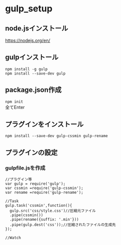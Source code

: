# gulp_setup

## node.jsインストール
https://nodejs.org/en/


## gulpインストール
`npm install -g gulp`  
`npm install --save-dev gulp`


## package.json作成
`npm init`  
全てEnter


## プラグインをインストール
`npm install --save-dev gulp-cssmin gulp-rename`
  

## プラグインの設定
### gulpfile.jsを作成
    //プラグイン等
    var gulp = require('gulp');
    var cssmin =require('gulp-cssmin');
    var rename =require('gulp-rename');

    //Task
    gulp.task('cssmin',function(){
	  gulp.src('css/style.css')//圧縮元ファイル
	  .pipe(cssmin())
	  .pipe(rename({suffix: '.min'}))
	  .pipe(gulp.dest('css'));//圧縮されたファイルの生成先
    });

    //Watch
